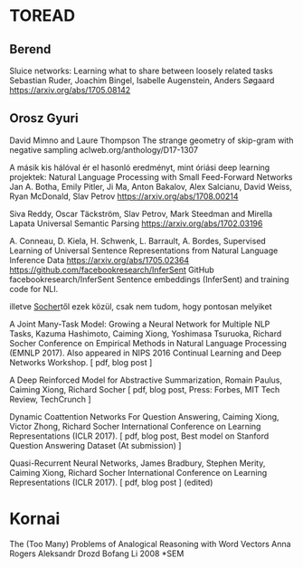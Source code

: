 # TOREAD

## Berend

Sluice networks: Learning what to share between loosely related tasks
Sebastian Ruder, Joachim Bingel, Isabelle Augenstein, Anders Søgaard
https://arxiv.org/abs/1705.08142

## Orosz Gyuri

David Mimno and Laure Thompson
The strange geometry of skip-gram with negative sampling
aclweb.org/anthology/D17-1307

A másik kis hálóval ér el hasonló eredményt, mint óriási deep learning
projektek:
Natural Language Processing with Small Feed-Forward Networks
Jan A. Botha, Emily Pitler, Ji Ma, Anton Bakalov, Alex Salcianu, David Weiss,
Ryan McDonald, Slav Petrov
https://arxiv.org/abs/1708.00214

Siva Reddy, Oscar Täckström, Slav Petrov, Mark Steedman and Mirella Lapata
Universal Semantic Parsing
https://arxiv.org/abs/1702.03196

A. Conneau, D. Kiela, H. Schwenk, L. Barrault, A. Bordes,
Supervised Learning of Universal Sentence Representations from Natural Language
Inference Data
https://arxiv.org/abs/1705.02364
https://github.com/facebookresearch/InferSent
GitHub
facebookresearch/InferSent
Sentence embeddings (InferSent) and training code for NLI.

illetve [Socher](socher.org)től ezek közül, csak nem tudom, hogy pontosan
melyiket

A Joint Many-Task Model: Growing a Neural Network for Multiple NLP Tasks,
Kazuma Hashimoto, Caiming Xiong, Yoshimasa Tsuruoka, Richard Socher
Conference on Empirical Methods in Natural Language Processing (EMNLP 2017).
Also appeared in NIPS 2016 Continual Learning and Deep Networks Workshop. [
pdf, blog post ]

A Deep Reinforced Model for Abstractive Summarization, Romain Paulus, Caiming
Xiong, Richard Socher
[ pdf, blog post, Press: Forbes, MIT Tech Review, TechCrunch ]

Dynamic Coattention Networks For Question Answering, Caiming Xiong, Victor
Zhong, Richard Socher
International Conference on Learning Representations (ICLR 2017). [ pdf, blog
post, Best model on Stanford Question Answering Dataset (At submission) ]

Quasi-Recurrent Neural Networks, James Bradbury, Stephen Merity, Caiming Xiong,
Richard Socher
International Conference on Learning Representations (ICLR 2017). [ pdf, blog
post ] (edited)

# Kornai

The (Too Many) Problems of Analogical Reasoning with Word Vectors
Anna Rogers Aleksandr Drozd Bofang Li
2008 *SEM
